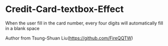 Credit-Card-textbox-Effect
==========================

When the user fill in the card number, every four digits will automatically fill in a blank space





Author from Tsung-Shuan Liu(https://github.com/FireQQTW)
